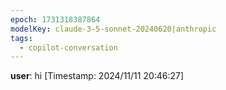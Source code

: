 ```yaml
---
epoch: 1731318387864
modelKey: claude-3-5-sonnet-20240620|anthropic
tags:
  - copilot-conversation
---
```


**user**: hi
[Timestamp: 2024/11/11 20:46:27]